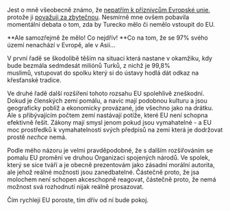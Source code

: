 <!-- dcterms:identifier = riderweblog#178 -->
<!-- dcterms:title = Turecko v EU? Jsem pro, všema deseti! -->
<!-- dcterms:abstract = Měl by stát ležící z 97% v Asii vstoupit do Evropské unie? Ale samozřejmě, čím dřív, tím líp! -->
<!-- np9:categoryId = 2 -->
<!-- x4w:category = Lidé a jiná zvěř -->
<!-- np9:authorId = 1 -->
<!-- np9:authorEmail = michal.valasek@altairis.cz -->
<!-- dcterms:creator = Michal Altair Valášek -->
<!-- dcterms:created = 2004-10-20T23:21:07.43+02:00 -->
<!-- dcterms:date = 2004-10-20T23:21:07.43+02:00 -->

Jest o mně všeobecně známo, že [nepatřím k příznivcům Evropské unie](/entry/article-20030517.aspx#140722), protože ji [považuji za zbytečnou](/entry/article-20030221.aspx#045529). Nesmírně mne ovšem pobavila momentální debata o tom, zda by Turecko mělo či nemělo vstoupit do EU.

**Ale samozřejmě že mělo! Co nejdřív! **Co na tom, že se 97% svého území nenachází v Evropě, ale v Asii...

V první řadě se škodolibě těším na situaci která nastane v okamžiku, kdy bude bezmála sedmdesát miliónů Turků, z nichž je 99,8% muslimů, vstupovat do spolku který si do ústavy hodlá dát odkaz na křesťanské tradice.

Ve druhé řadě další rozšíření tohoto rozsahu EU spolehlivě zneškodní. Dokud je členských zemí pomálu, a navíc mají podobnou kulturu a jsou geograficky poblíž a ekonomicky provázané, jde všechno jako na drátku. Ale s přibývajícím počtem zemí nastávají potíže, které EU není schopna efektivně řešit. Zákony mají smysl jenom pokud jsou vymahatelné - a EU moc prostředků k vymahatelnosti svých předpisů na zemi která je dodržovat prostě *nechce* nemá.

Podle mého názoru je velmi pravděpodobné, že s dalším rozšiřováním se pomalu EU promění ve druhou Organizaci spojených národů. Ve spolek, který se sice tváří a je obecně prezentovám jako zásadní morální autorita, ale jehož reálné možnosti jsou zanedbatelné. Částečně proto, že jsa molochem není schopen akceschopně reagovat, částečně proto, že nemá možnost svá rozhodnutí nijak reálně prosazovat.

Čím rychleji EU poroste, tím dřív od ní bude pokoj.